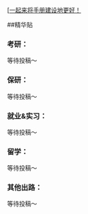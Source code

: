 [[一起来将手册建设地更好！](preface/Sharing_experience.md)

##精华贴
### 考研：
等待投稿～

### 保研：

等待投稿～

### 就业&实习：

等待投稿～

### 留学：

等待投稿～

### 其他出路：

等待投稿～
